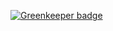 

[![Greenkeeper badge](https://badges.greenkeeper.io/jlopezxs/html-to-theme.svg)](https://greenkeeper.io/)